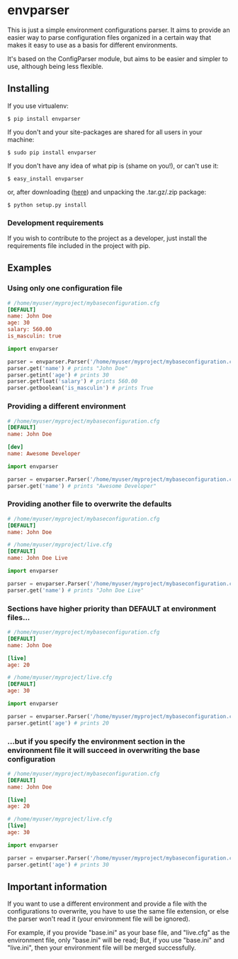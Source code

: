 # envparser
This is just a simple environment configurations parser. It aims to provide an easier way to parse configuration files
organized in a certain way that makes it easy to use as a basis for different environments.

It's based on the ConfigParser module, but aims to be easier and simpler to use, although being less flexible.

## Installing
If you use virtualenv:

```
$ pip install envparser
```

If you don't and your site-packages are shared for all users in your machine:

```
$ sudo pip install envparser
```

If you don't have any idea of what pip is (shame on you!), or can't use it:

```
$ easy_install envparser
```

or, after downloading ([here](http://pypi.python.org/pypi/envparser/)) and unpacking the .tar.gz/.zip package:

```
$ python setup.py install
```

### Development requirements
If you wish to contribute to the project as a developer, just install the requirements file included in the project with pip.

## Examples

### Using only one configuration file

```cfg
# /home/myuser/myproject/mybaseconfiguration.cfg
[DEFAULT]
name: John Doe
age: 30
salary: 560.00
is_masculin: true
```

```python
import envparser

parser = envparser.Parser('/home/myuser/myproject/mybaseconfiguration.cfg')
parser.get('name') # prints "John Doe"
parser.getint('age') # prints 30
parser.getfloat('salary') # prints 560.00
parser.getboolean('is_masculin') # prints True
```

### Providing a different environment

```cfg
# /home/myuser/myproject/mybaseconfiguration.cfg
[DEFAULT]
name: John Doe

[dev]
name: Awesome Developer
```

```python
import envparser

parser = envparser.Parser('/home/myuser/myproject/mybaseconfiguration.cfg', 'dev')
parser.get('name') # prints "Awesome Developer"
```

### Providing another file to overwrite the defaults

```cfg
# /home/myuser/myproject/mybaseconfiguration.cfg
[DEFAULT]
name: John Doe
```

```cfg
# /home/myuser/myproject/live.cfg
[DEFAULT]
name: John Doe Live
```

```python
import envparser

parser = envparser.Parser('/home/myuser/myproject/mybaseconfiguration.cfg', 'live')
parser.get('name') # prints "John Doe Live"
```

### Sections have higher priority than DEFAULT at environment files...

```cfg
# /home/myuser/myproject/mybaseconfiguration.cfg
[DEFAULT]
name: John Doe

[live]
age: 20
```

```cfg
# /home/myuser/myproject/live.cfg
[DEFAULT]
age: 30
```

```python
import envparser

parser = envparser.Parser('/home/myuser/myproject/mybaseconfiguration.cfg', 'live')
parser.getint('age') # prints 20
```

### ...but if you specify the environment section in the environment file it will succeed in overwriting the base configuration

```cfg
# /home/myuser/myproject/mybaseconfiguration.cfg
[DEFAULT]
name: John Doe

[live]
age: 20
```

```cfg
# /home/myuser/myproject/live.cfg
[live]
age: 30
```

```python
import envparser

parser = envparser.Parser('/home/myuser/myproject/mybaseconfiguration.cfg', 'live')
parser.getint('age') # prints 30
```

## Important information

If you want to use a different environment and provide a file with the configurations to overwrite, you have to use the
same file extension, or else the parser won't read it (your environment file will be ignored).

For example, if you provide "base.ini" as your base file, and "live.cfg" as the environment file, only "base.ini" will
be read; But, if you use "base.ini" and "live.ini", then your environment file will be merged successfully.
